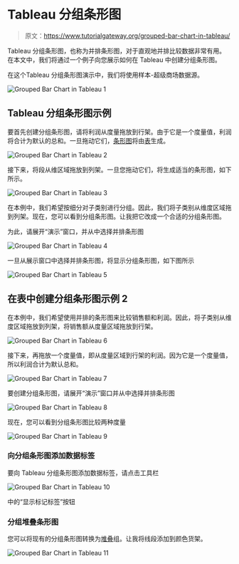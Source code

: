 # Tableau 分组条形图

> 原文：<https://www.tutorialgateway.org/grouped-bar-chart-in-tableau/>

Tableau 分组条形图，也称为并排条形图，对于直观地并排比较数据非常有用。在本文中，我们将通过一个例子向您展示如何在 Tableau 中创建分组条形图。

在这个Tableau 分组条形图演示中，我们将使用样本-超级商场数据源。

![Grouped Bar Chart in Tableau 1](img/9d25ef1bdbbf8bb1a4e15434feaf3a0b.png)

## Tableau 分组条形图示例

要首先创建分组条形图，请将利润从度量拖放到行架。由于它是一个度量值，利润将合计为默认的总和。一旦拖动它们，[条形图](https://www.tutorialgateway.org/bar-chart-in-tableau/)将由[表](https://www.tutorialgateway.org/tableau/)生成。

![Grouped Bar Chart in Tableau 2](img/c2ec3eb25aadee6b98309e87886632af.png)

接下来，将段从维区域拖放到列架。一旦您拖动它们，将生成适当的条形图，如下所示。

![Grouped Bar Chart in Tableau 3](img/cf7125845695aa070d08c337eae247fa.png)

在本例中，我们希望按细分对子类别进行分组。因此，我们将子类别从维度区域拖到列架。现在，您可以看到分组条形图。让我把它改成一个合适的分组条形图。

为此，请展开“演示”窗口，并从中选择并排条形图

![Grouped Bar Chart in Tableau 4](img/e8dc6f6fd413e2d32a54c16f2fc5e9b4.png)

一旦从展示窗口中选择并排条形图，将显示分组条形图，如下图所示

![Grouped Bar Chart in Tableau 5](img/2a1c04e2058641ff9003bedbacb16e1e.png)

## 在表中创建分组条形图示例 2

在本例中，我们希望使用并排的条形图来比较销售额和利润。因此，将子类别从维度区域拖放到列架，将销售额从度量区域拖放到行架。

![Grouped Bar Chart in Tableau 6](img/1d83a9cd71ef538b8df97fc9b19c55ce.png)

接下来，再拖放一个度量值，即从度量区域到行架的利润。因为它是一个度量值，所以利润合计为默认总和。

![Grouped Bar Chart in Tableau 7](img/92834a9959037e02c4d67c0182d8ba9b.png)

要创建分组条形图，请展开“演示”窗口并从中选择并排条形图

![Grouped Bar Chart in Tableau 8](img/761da57b813ca6c0388cf1aed8ce1f16.png)

现在，您可以看到分组条形图比较两种度量

![Grouped Bar Chart in Tableau 9](img/65748e5972e3abb209d750a27ecb18fd.png)

### 向分组条形图添加数据标签

要向 Tableau 分组条形图添加数据标签，请点击工具栏

![Grouped Bar Chart in Tableau 10](img/4423346204c329e1c322a6b2e1617beb.png)

中的“显示标记标签”按钮

### 分组堆叠条形图

您可以将现有的分组条形图转换为[堆叠](https://www.tutorialgateway.org/stacked-bar-chart-in-tableau/)组。让我将线段添加到颜色货架。

![Grouped Bar Chart in Tableau 11](img/19921fd1e71843bca31e6d2a46ad1949.png)